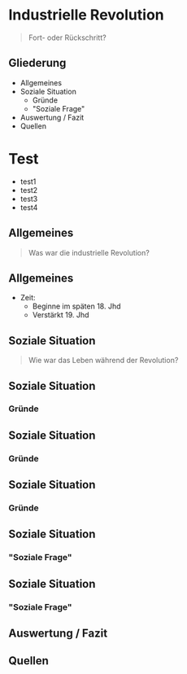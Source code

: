 # Industrielle Revolution
> Fort- oder Rückschritt?



## Gliederung
+ Allgemeines
+ Soziale Situation
  + Gründe
  + "Soziale Frage"
+ Auswertung / Fazit
+ Quellen



# Test
+ test1 <!-- .element: class="fragment fade-down" -->
+ test2 <!-- .element: class="fragment appear" -->
+ test3 <!-- .element: class="fragment fade-down" -->
+ test4 <!-- .element: class="fragment appear" -->


## Allgemeines

> Was war die industrielle Revolution?


## Allgemeines

+ Zeit:
  + Beginne im späten 18. Jhd
  + Verstärkt 19. Jhd



## Soziale Situation

> Wie war das Leben während der Revolution?


## Soziale Situation <!-- .slide: data-transition="slide-in none-out" -->
### Gründe


## Soziale Situation <!-- .slide: data-transition="none" -->
### Gründe


## Soziale Situation <!-- .slide: data-transition="none-in slide-out" -->
### Gründe


## Soziale Situation <!-- .slide: data-transition="slide-in none-out" -->
### "Soziale Frage"


## Soziale Situation <!-- .slide: data-transition="none-in slide-out" -->
### "Soziale Frage"



## Auswertung / Fazit



## Quellen
